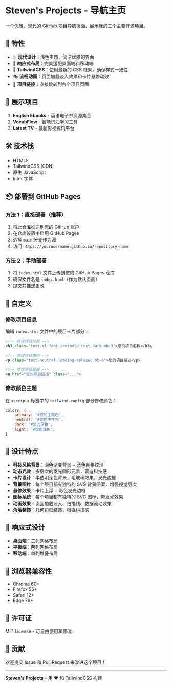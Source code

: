 # Steven's Projects - 导航主页

一个优雅、现代的 GitHub 项目导航页面，展示我的三个主要开源项目。

## 🚀 特性

- ✨ **现代设计**：浅色主题，简洁优雅的界面
- 📱 **响应式布局**：完美适配桌面端和移动端
- 🎨 **TailwindCSS**：使用最新的 CSS 框架，确保样式一致性
- 🎭 **流畅动画**：页面加载淡入效果和卡片悬停动效
- 🔗 **项目链接**：直接跳转到各个项目页面

## 🎯 展示项目

1. **English Ebooks** - 英语电子书资源集合
2. **VocabFlow** - 智能词汇学习工具
3. **Latest TV** - 最新影视资讯平台

## 🛠️ 技术栈

- HTML5
- TailwindCSS (CDN)
- 原生 JavaScript
- Inter 字体

## 📦 部署到 GitHub Pages

### 方法 1：直接部署（推荐）

1. 将此仓库推送到您的 GitHub 账户
2. 在仓库设置中启用 GitHub Pages
3. 选择 `main` 分支作为源
4. 访问 `https://yourusername.github.io/repository-name`

### 方法 2：手动部署

1. 将 `index.html` 文件上传到您的 GitHub Pages 仓库
2. 确保文件名是 `index.html`（作为默认页面）
3. 提交并推送更改

## 🎨 自定义

### 修改项目信息

编辑 `index.html` 文件中的项目卡片部分：

```html
<!-- 修改项目标题 -->
<h3 class="text-xl font-semibold text-dark mb-3">您的项目名称</h3>

<!-- 修改项目描述 -->
<p class="text-neutral leading-relaxed mb-6">您的项目描述</p>

<!-- 修改项目链接 -->
<a href="您的项目链接" class="...">
```

### 修改颜色主题

在 `<script>` 标签中的 `tailwind.config` 部分修改颜色：

```javascript
colors: {
    primary: '#您的主题色',
    neutral: '#您的中性色',
    dark: '#您的深色',
    light: '#您的浅色',
}
```

## 🌟 设计特点

- **科技风格背景**：深色渐变背景 + 蓝色网格纹理
- **动态光效**：多层次的发光圆形元素，营造科技感
- **卡片设计**：半透明深色背景，毛玻璃效果，发光边框
- **背景图片**：每个项目都有独特的 SVG 背景图案，增强视觉层次
- **悬停效果**：卡片上浮 + 彩色发光边框
- **图标系统**：每个项目都有独特的 SVG 图标，带发光效果
- **动画效果**：页面加载淡入、扫描线、数据流动效果
- **角落装饰**：几何边框装饰，增强科技感

## 📱 响应式设计

- **桌面端**：三列网格布局
- **平板端**：两列网格布局
- **移动端**：单列堆叠布局

## 🔧 浏览器兼容性

- Chrome 60+
- Firefox 55+
- Safari 12+
- Edge 79+

## 📄 许可证

MIT License - 可自由使用和修改

## 🤝 贡献

欢迎提交 Issue 和 Pull Request 来改进这个项目！

---

**Steven's Projects** - 用 ❤️ 和 TailwindCSS 构建

